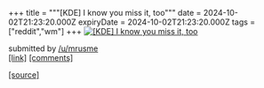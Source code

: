 +++
title = """[KDE] I know you miss it, too"""
date = 2024-10-02T21:23:20.000Z
expiryDate = 2024-10-02T21:23:20.000Z
tags = ["reddit","wm"]
+++
[![[KDE] I know you miss it, too](https://preview.redd.it/n4w6y4v7uesd1.png?width=640&crop=smart&auto=webp&s=4c779902dc8f5b43cf78d1878357471b7c42f371 "[KDE] I know you miss it, too")](https://www.reddit.com/r/unixporn/comments/1furhmf/kde_i_know_you_miss_it_too/)

submitted by [/u/mrusme](https://www.reddit.com/user/mrusme)  
[\[link\]](https://i.redd.it/n4w6y4v7uesd1.png) [\[comments\]](https://www.reddit.com/r/unixporn/comments/1furhmf/kde_i_know_you_miss_it_too/)

[[source]](https://www.reddit.com/r/unixporn/comments/1furhmf/kde_i_know_you_miss_it_too/)
